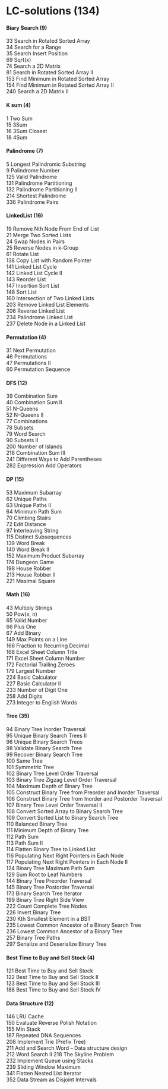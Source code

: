 # LC-solutions (134)
#### Biary Search (9)
33 Search in Rotated Sorted Array  
34 Search for a Range  
35 Search Insert Position  
69 Sqrt(x)  
74 Search a 2D Matrix  
81 Search in Rotated Sorted Array II  
153 Find Minimum in Rotated Sorted Array  
154 Find Minimum in Rotated Sorted Array II  
240 Search a 2D Matrix II  

#### K sum (4)
1 Two Sum  
15 3Sum  
16 3Sum Closest  
18 4Sum  

#### Palindrome (7)
5 Longest Palindromic Substring  
9 Palindrome Number  
125 Valid Palindrome  
131 Palindrome Partitioning  
132 Palindrome Partitioning II  
214 Shortest Palindrome  
336 Palindrome Pairs  

#### LinkedList (16)
19 Remove Nth Node From End of List  
21 Merge Two Sorted Lists  
24 Swap Nodes in Pairs  
25 Reverse Nodes in k-Group  
61 Rotate List  
138 Copy List with Random Pointer  
141 Linked List Cycle  
142 Linked List Cycle II  
143 Reorder List  
147 Insertion Sort List  
148 Sort List  
160 Intersection of Two Linked Lists  
203 Remove Linked List Elements  
206 Reverse Linked List  
234 Palindrome Linked List  
237 Delete Node in a Linked List  

#### Permutation (4)  
31 Next Permutation  
46 Permutations  
47 Permutations II  
60 Permutation Sequence  

#### DFS (12)  
39 Combination Sum  
40 Combination Sum II  
51 N-Queens  
52 N-Queens II  
77 Combinations  
78 Subsets  
79 Word Search  
90 Subsets II  
200 Number of Islands  
216 Combination Sum III  
241 Different Ways to Add Parentheses  
282 Expression Add Operators  

#### DP (15)   
53 Maximum Subarray  
62 Unique Paths  
63 Unique Paths II  
64 Minimum Path Sum  
70 Climbing Stairs  
72 Edit Distance  
97 Interleaving String  
115 Distinct Subsequences  
139 Word Break  
140 Word Break II  
152 Maximum Product Subarray  
174 Dungeon Game  
198 House Robber  
213 House Robber II  
221 Maximal Square    

#### Math (16)  
43 Multiply Strings  
50 Pow(x, n)  
65 Valid Number  
66 Plus One    
67 Add Binary  
149 Max Points on a Line  
166 Fraction to Recurring Decimal  
168 Excel Sheet Column Title  
171 Excel Sheet Column Number  
172 Factorial Trailing Zeroes  
179 Largest Number  
224 Basic Calculator  
227 Basic Calculator II  
233 Number of Digit One  
258 Add Digits  
273 Integer to English Words    

#### Tree (35)   
94 Binary Tree Inorder Traversal  
95 Unique Binary Search Trees II  
96 Unique Binary Search Trees  
98 Validate Binary Search Tree  
99 Recover Binary Search Tree  
100 Same Tree  
101 Symmetric Tree  
102 Binary Tree Level Order Traversal  
103 Binary Tree Zigzag Level Order Traversal  
104 Maximum Depth of Binary Tree  
105 Construct Binary Tree from Preorder and Inorder Traversal  
106 Construct Binary Tree from Inorder and Postorder Traversal  
107 Binary Tree Level Order Traversal II  
108 Convert Sorted Array to Binary Search Tree  
109 Convert Sorted List to Binary Search Tree  
110 Balanced Binary Tree  
111 Minimum Depth of Binary Tree  
112 Path Sum  
113 Path Sum II  
114 Flatten Binary Tree to Linked List  
116 Populating Next Right Pointers in Each Node  
117 Populating Next Right Pointers in Each Node II  
124 Binary Tree Maximum Path Sum  
129 Sum Root to Leaf Numbers  
144 Binary Tree Preorder Traversal  
145 Binary Tree Postorder Traversal  
173 Binary Search Tree Iterator  
199 Binary Tree Right Side View  
222 Count Complete Tree Nodes  
226 Invert Binary Tree  
230 Kth Smallest Element in a BST  
235 Lowest Common Ancestor of a Binary Search Tree  
236 Lowest Common Ancestor of a Binary Tree  
257 Binary Tree Paths  
297 Serialize and Deserialize Binary Tree    

#### Best Time to Buy and Sell Stock (4) 
121 Best Time to Buy and Sell Stock  
122 Best Time to Buy and Sell Stock II  
123 Best Time to Buy and Sell Stock III  
188 Best Time to Buy and Sell Stock IV  

#### Data Structure (12)
146 LRU Cache  
150 Evaluate Reverse Polish Notation  
155 Min Stack  
187 Repeated DNA Sequences  
208 Implement Trie (Prefix Tree)  
211 Add and Search Word – Data structure design  
212 Word Search II
218 The Skyline Problem   
232 Implement Queue using Stacks  
239 Sliding Window Maximum  
341 Flatten Nested List Iterator  
352 Data Stream as Disjoint Intervals  

